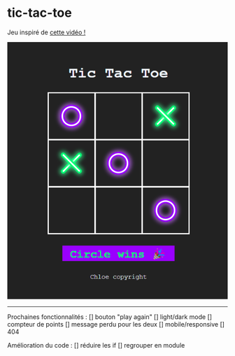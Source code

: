 # tic-tac-toe
Jeu inspiré de [cette vidéo !](https://www.youtube.com/watch?v=DRaWr0Dcbl0&ab_channel=CodewithAniaKub%C3%B3w)

![screen](./images/Capture%20d%E2%80%99%C3%A9cran%202023-03-23%20175822.png)
***

Prochaines fonctionnalités :
[] bouton "play again"
[] light/dark mode
[] compteur de points
[] message perdu pour les deux
[] mobile/responsive
[] 404 

Amélioration du code : 
[] réduire les if
[] regrouper en module
